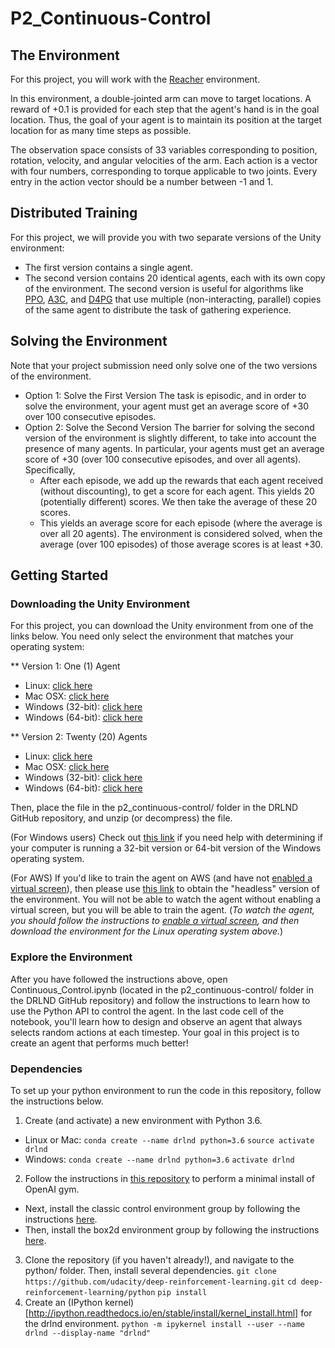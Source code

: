 # P2_Continuous-Control
## The Environment
For this project, you will work with the [Reacher](https://github.com/Unity-Technologies/ml-agents/blob/master/docs/Learning-Environment-Examples.md#reacher) environment.


In this environment, a double-jointed arm can move to target locations. A reward of +0.1 is provided for each step that the agent's hand is in the goal location. Thus, the goal of your agent is to maintain its position at the target location for as many time steps as possible.

The observation space consists of 33 variables corresponding to position, rotation, velocity, and angular velocities of the arm. Each action is a vector with four numbers, corresponding to torque applicable to two joints. Every entry in the action vector should be a number between -1 and 1.

## Distributed Training
For this project, we will provide you with two separate versions of the Unity environment:

* The first version contains a single agent.
* The second version contains 20 identical agents, each with its own copy of the environment.
The second version is useful for algorithms like [PPO](https://arxiv.org/pdf/1707.06347.pdf), [A3C](https://arxiv.org/pdf/1602.01783.pdf), and [D4PG](https://openreview.net/pdf?id=SyZipzbCb) that use multiple (non-interacting, parallel) copies of the same agent to distribute the task of gathering experience.

## Solving the Environment
Note that your project submission need only solve one of the two versions of the environment.

* Option 1: Solve the First Version
The task is episodic, and in order to solve the environment, your agent must get an average score of +30 over 100 consecutive episodes.
* Option 2: Solve the Second Version
The barrier for solving the second version of the environment is slightly different, to take into account the presence of many agents. In particular, your agents must get an average score of +30 (over 100 consecutive episodes, and over all agents). Specifically,
  * After each episode, we add up the rewards that each agent received (without discounting), to get a score for each agent. This yields 20 (potentially different) scores. We then take the average of these 20 scores.
  * This yields an average score for each episode (where the average is over all 20 agents).
The environment is considered solved, when the average (over 100 episodes) of those average scores is at least +30.

## Getting Started
### Downloading the Unity Environment

For this project, you can download the Unity environment from one of the links below. You need only select the environment that matches your operating system:

** Version 1: One (1) Agent
 * Linux: [click here](https://s3-us-west-1.amazonaws.com/udacity-drlnd/P2/Reacher/one_agent/Reacher_Linux.zip)
 * Mac OSX: [click here](https://s3-us-west-1.amazonaws.com/udacity-drlnd/P2/Reacher/one_agent/Reacher.app.zip)
 * Windows (32-bit): [click here](https://s3-us-west-1.amazonaws.com/udacity-drlnd/P2/Reacher/one_agent/Reacher_Windows_x86.zip)
 * Windows (64-bit): [click here](https://s3-us-west-1.amazonaws.com/udacity-drlnd/P2/Reacher/one_agent/Reacher_Windows_x86_64.zip)
 
** Version 2: Twenty (20) Agents
 * Linux: [click here](https://s3-us-west-1.amazonaws.com/udacity-drlnd/P2/Reacher/Reacher_Linux.zip)
 * Mac OSX: [click here](https://s3-us-west-1.amazonaws.com/udacity-drlnd/P2/Reacher/Reacher.app.zip)
 * Windows (32-bit): [click here](https://s3-us-west-1.amazonaws.com/udacity-drlnd/P2/Reacher/Reacher_Windows_x86.zip)
 * Windows (64-bit): [click here](https://s3-us-west-1.amazonaws.com/udacity-drlnd/P2/Reacher/Reacher_Windows_x86_64.zip)

Then, place the file in the p2_continuous-control/ folder in the DRLND GitHub repository, and unzip (or decompress) the file.

(For Windows users) Check out [this link](https://support.microsoft.com/en-us/help/827218/how-to-determine-whether-a-computer-is-running-a-32-bit-version-or-64) if you need help with determining if your computer is running a 32-bit version or 64-bit version of the Windows operating system.

(For AWS) If you'd like to train the agent on AWS (and have not [enabled a virtual screen](https://github.com/Unity-Technologies/ml-agents/blob/master/docs/Training-on-Amazon-Web-Service.md)), then please use [this link](https://s3-us-west-1.amazonaws.com/udacity-drlnd/P1/Banana/Banana_Linux_NoVis.zip) to obtain the "headless" version of the environment. You will not be able to watch the agent without enabling a virtual screen, but you will be able to train the agent. (*To watch the agent, you should follow the instructions to [enable a virtual screen](https://github.com/Unity-Technologies/ml-agents/blob/master/docs/Training-on-Amazon-Web-Service.md), and then download the environment for the Linux operating system above.*)

### Explore the Environment
After you have followed the instructions above, open Continuous_Control.ipynb (located in the p2_continuous-control/ folder in the DRLND GitHub repository) and follow the instructions to learn how to use the Python API to control the agent.
In the last code cell of the notebook, you'll learn how to design and observe an agent that always selects random actions at each timestep. Your goal in this project is to create an agent that performs much better!

### Dependencies
To set up your python environment to run the code in this repository, follow the instructions below.

1. Create (and activate) a new environment with Python 3.6.

 * Linux or Mac:
   ```conda create --name drlnd python=3.6```
   ```source activate drlnd```
 * Windows:
   ```conda create --name drlnd python=3.6```
   ```activate drlnd```
2. Follow the instructions in [this repository](https://github.com/openai/gym) to perform a minimal install of OpenAI gym.

 * Next, install the classic control environment group by following the instructions [here](https://github.com/openai/gym#classic-control).
 * Then, install the box2d environment group by following the instructions [here](https://github.com/openai/gym#box2d).
3. Clone the repository (if you haven't already!), and navigate to the python/ folder. Then, install several dependencies.
  ```git clone https://github.com/udacity/deep-reinforcement-learning.git```
  ```cd deep-reinforcement-learning/python```
  ```pip install``` 
4. Create an (IPython kernel)[http://ipython.readthedocs.io/en/stable/install/kernel_install.html] for the drlnd environment.
  ```python -m ipykernel install --user --name drlnd --display-name "drlnd"```
